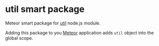 util smart package
==================

Meteor smart package for [util](http://nodejs.org/api/util.html) node.js module.

Adding this package to you [Meteor](http://www.meteor.com/) application adds `util` object into the global scope.
